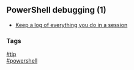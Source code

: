 ## PowerShell debugging (1)

- [Keep a log of everything you do in a session](using-start-transcript.md)

### Tags
[#tip](../../tips.md)  
[#powershell](../powershell.md)